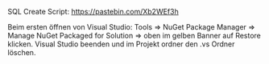 SQL Create Script: https://pastebin.com/Xb2WEf3h

Beim ersten öffnen von Visual Studio: Tools => NuGet Package Manager => Manage NuGet Packaged for Solution => oben im gelben Banner auf Restore klicken.
Visual Studio beenden und im Projekt ordner den .vs Ordner löschen.
